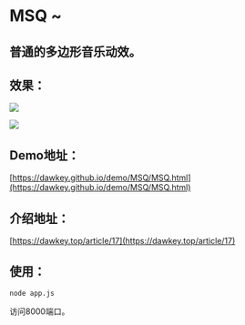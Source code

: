 # MSQ ~

## 普通的多边形音乐动效。

## 效果：

![](https://i.loli.net/2019/03/20/5c9232dec6cb3.png)

![](https://i.loli.net/2019/03/20/5c91a8b3d8a1a.gif)

## Demo地址：
[https://dawkey.github.io/demo/MSQ/MSQ.html](https://dawkey.github.io/demo/MSQ/MSQ.html)

## 介绍地址：
[https://dawkey.top/article/17](https://dawkey.top/article/17)

## 使用：
```code
node app.js
```
访问8000端口。